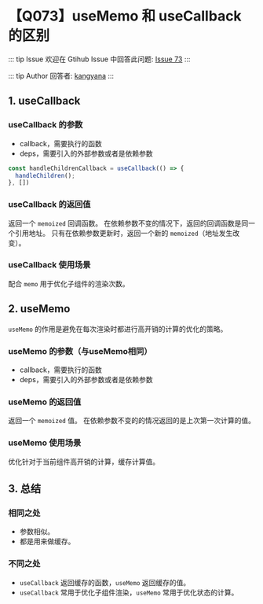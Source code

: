 # 【Q073】useMemo 和 useCallback 的区别


::: tip Issue
欢迎在 Gtihub Issue 中回答此问题: [Issue 73](https://github.com/kangyana/daily-question/issues/73)
:::

::: tip Author
回答者: [kangyana](https://github.com/kangyana)
:::
## 1. useCallback
### useCallback 的参数
- callback，需要执行的函数
- deps，需要引入的外部参数或者是依赖参数

```javascript
const handleChildrenCallback = useCallback(() => {
  handleChildren();
}, [])
```

### useCallback 的返回值
返回一个 `memoized` 回调函数。
在依赖参数不变的情况下，返回的回调函数是同一个引用地址。
只有在依赖参数更新时，返回一个新的 `memoized`（地址发生改变）。

### useCallback 使用场景
配合 `memo` 用于优化子组件的渲染次数。

## 2. useMemo
`useMemo` 的作用是避免在每次渲染时都进行高开销的计算的优化的策略。

### useMemo 的参数（与useMemo相同）

- callback，需要执行的函数
- deps，需要引入的外部参数或者是依赖参数

### useMemo 的返回值
返回一个 `memoized` 值。
在依赖参数不变的的情况返回的是上次第一次计算的值。

### useMemo 使用场景
优化针对于当前组件高开销的计算，缓存计算值。

## 3. 总结

### 相同之处

- 参数相似。
- 都是用来做缓存。

### 不同之处

- `useCallback` 返回缓存的函数，`useMemo` 返回缓存的值。
- `useCallback` 常用于优化子组件渲染，`useMemo` 常用于优化状态的计算。
